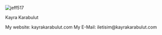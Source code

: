<p align="left"> <img src="https://komarev.com/ghpvc/?username=jeff517&label=Profile%20views&color=0e75b6&style=flat" alt="jeff517" /> </p>

<p>Kayra Karabulut</p>

<p>My website: kayrakarabulut.com
My E-Mail: iletisim@kayrakarabulut.com
</p>

